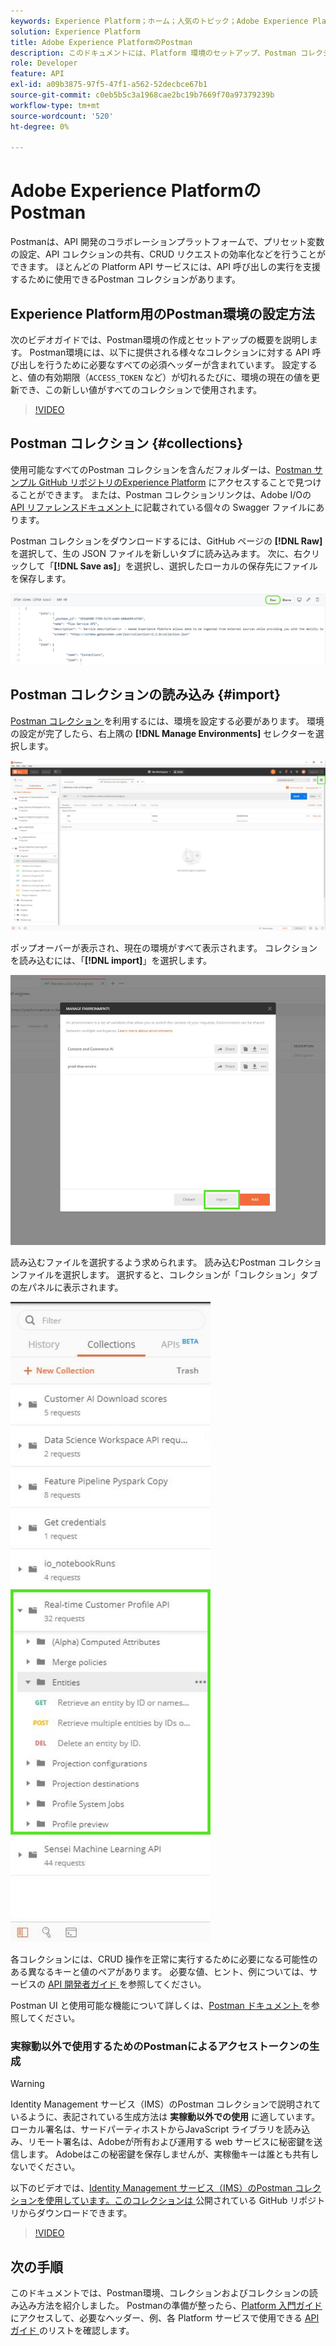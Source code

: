 ```yaml
---
keywords: Experience Platform；ホーム；人気のトピック；Adobe Experience Platform;api ガイド；platform api ガイド；platform の概要；デベロッパーガイド
solution: Experience Platform
title: Adobe Experience PlatformのPostman
description: このドキュメントには、Platform 環境のセットアップ、Postman コレクションのインポート、および各Postman サービスで使用可能なコレクションのリストを示す手順が含まれています。
role: Developer
feature: API
exl-id: a09b3875-97f5-47f1-a562-52decbce67b1
source-git-commit: c0eb5b5c3a1968cae2bc19b7669f70a97379239b
workflow-type: tm+mt
source-wordcount: '520'
ht-degree: 0%

---
```


# Adobe Experience PlatformのPostman

Postmanは、API 開発のコラボレーションプラットフォームで、プリセット変数の設定、API コレクションの共有、CRUD リクエストの効率化などを行うことができます。 ほとんどの Platform API サービスには、API 呼び出しの実行を支援するために使用できるPostman コレクションがあります。

## Experience Platform用のPostman環境の設定方法

次のビデオガイドでは、Postman環境の作成とセットアップの概要を説明します。 Postman環境には、以下に提供される様々なコレクションに対する API 呼び出しを行うために必要なすべての必須ヘッダーが含まれています。 設定すると、値の有効期限（`ACCESS_TOKEN` など）が切れるたびに、環境の現在の値を更新でき、この新しい値がすべてのコレクションで使用されます。

>[!VIDEO](https://video.tv.adobe.com/v/28832)

## Postman コレクション {#collections}

使用可能なすべてのPostman コレクションを含んだフォルダーは、[Postman サンプル GitHub リポジトリのExperience Platform](https://github.com/adobe/experience-platform-postman-samples/tree/master/apis/experience-platform) にアクセスすることで見つけることができます。 または、Postman コレクションリンクは、Adobe I/Oの [API リファレンスドキュメント ](https://www.adobe.com/go/platform-api-reference-en) に記載されている個々の Swagger ファイルにあります。

Postman コレクションをダウンロードするには、GitHub ページの **[!DNL Raw]** を選択して、生の JSON ファイルを新しいタブに読み込みます。 次に、右クリックして「**[!DNL Save as]**」を選択し、選択したローカルの保存先にファイルを保存します。

![ 生の JSON](./images/api-guide/raw-collection.PNG)

## Postman コレクションの読み込み {#import}

[Postman コレクション ](#collections) を利用するには、環境を設定する必要があります。 環境の設定が完了したら、右上隅の **[!DNL Manage Environments]** セレクターを選択します。

![ 環境セレクターを管理 ](./images/api-guide/environment-selector.png)

ポップオーバーが表示され、現在の環境がすべて表示されます。 コレクションを読み込むには、「**[!DNL import]**」を選択します。

![ 読み込みボタン ](./images/api-guide/import-collection.png)

読み込むファイルを選択するよう求められます。 読み込むPostman コレクションファイルを選択します。 選択すると、コレクションが「コレクション」タブの左パネルに表示されます。

![ 入力されたコレクション ](./images/api-guide/imported-collection.png)

各コレクションには、CRUD 操作を正常に実行するために必要になる可能性のある異なるキーと値のペアがあります。 必要な値、ヒント、例については、サービスの [API 開発者ガイド ](api-guide.md#api-guides) を参照してください。

Postman UI と使用可能な機能について詳しくは、[Postman ドキュメント ](https://learning.postman.com/docs/getting-started/navigating-postman/) を参照してください。

### 実稼動以外で使用するためのPostmanによるアクセストークンの生成

>[!WARNING]
>
>Identity Management サービス（IMS）のPostman コレクションで説明されているように、表記されている生成方法は **実稼動以外での使用** に適しています。 ローカル署名は、サードパーティホストからJavaScript ライブラリを読み込み、リモート署名は、Adobeが所有および運用する web サービスに秘密鍵を送信します。 Adobeはこの秘密鍵を保存しませんが、実稼働キーは誰とも共有しないでください。

以下のビデオでは、[Identity Management サービス（IMS）のPostman コレクションを使用しています。このコレクションは ](https://github.com/adobe/experience-platform-postman-samples/blob/master/apis/ims/Identity%20Management%20Service.postman_collection.json) 公開されている GitHub リポジトリからダウンロードできます。

>[!VIDEO](https://video.tv.adobe.com/v/29698/?quality=12&learn=on)

## 次の手順

このドキュメントでは、Postman環境、コレクションおよびコレクションの読み込み方法を紹介しました。 Postmanの準備が整ったら、[Platform 入門ガイド ](api-guide.md) にアクセスして、必要なヘッダー、例、各 Platform サービスで使用できる [API ガイド ](api-guide.md#api-guides) のリストを確認します。
